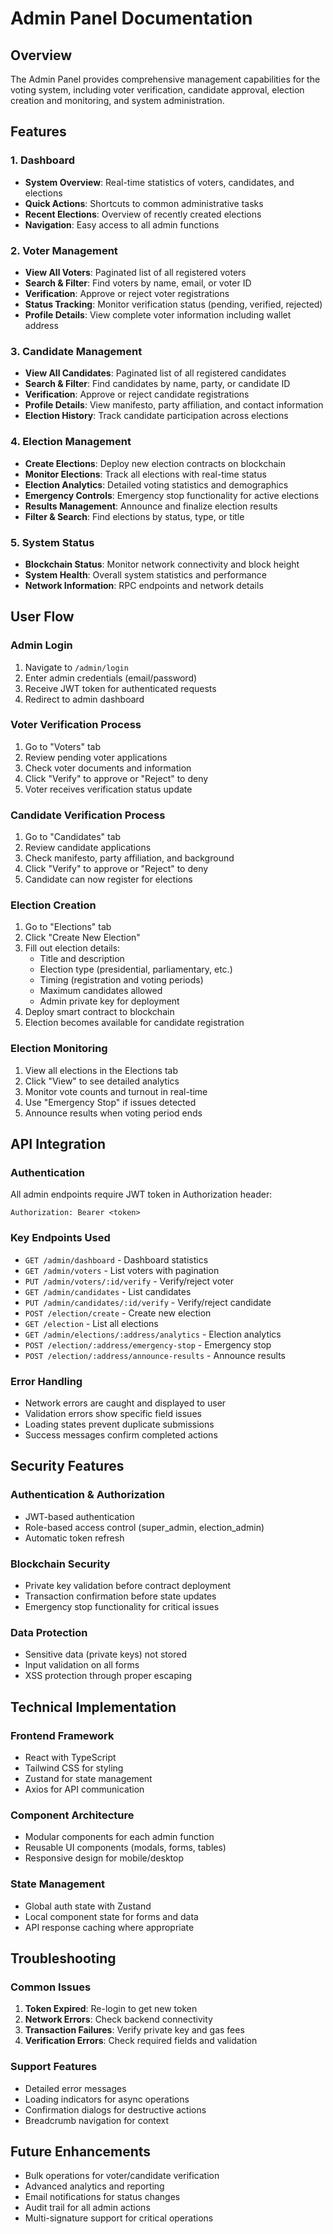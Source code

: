 # Admin Panel Documentation

## Overview
The Admin Panel provides comprehensive management capabilities for the voting system, including voter verification, candidate approval, election creation and monitoring, and system administration.

## Features

### 1. Dashboard
- **System Overview**: Real-time statistics of voters, candidates, and elections
- **Quick Actions**: Shortcuts to common administrative tasks
- **Recent Elections**: Overview of recently created elections
- **Navigation**: Easy access to all admin functions

### 2. Voter Management
- **View All Voters**: Paginated list of all registered voters
- **Search & Filter**: Find voters by name, email, or voter ID
- **Verification**: Approve or reject voter registrations
- **Status Tracking**: Monitor verification status (pending, verified, rejected)
- **Profile Details**: View complete voter information including wallet address

### 3. Candidate Management
- **View All Candidates**: Paginated list of all registered candidates
- **Search & Filter**: Find candidates by name, party, or candidate ID
- **Verification**: Approve or reject candidate registrations
- **Profile Details**: View manifesto, party affiliation, and contact information
- **Election History**: Track candidate participation across elections

### 4. Election Management
- **Create Elections**: Deploy new election contracts on blockchain
- **Monitor Elections**: Track all elections with real-time status
- **Election Analytics**: Detailed voting statistics and demographics
- **Emergency Controls**: Emergency stop functionality for active elections
- **Results Management**: Announce and finalize election results
- **Filter & Search**: Find elections by status, type, or title

### 5. System Status
- **Blockchain Status**: Monitor network connectivity and block height
- **System Health**: Overall system statistics and performance
- **Network Information**: RPC endpoints and network details

## User Flow

### Admin Login
1. Navigate to `/admin/login`
2. Enter admin credentials (email/password)
3. Receive JWT token for authenticated requests
4. Redirect to admin dashboard

### Voter Verification Process
1. Go to "Voters" tab
2. Review pending voter applications
3. Check voter documents and information
4. Click "Verify" to approve or "Reject" to deny
5. Voter receives verification status update

### Candidate Verification Process
1. Go to "Candidates" tab
2. Review candidate applications
3. Check manifesto, party affiliation, and background
4. Click "Verify" to approve or "Reject" to deny
5. Candidate can now register for elections

### Election Creation
1. Go to "Elections" tab
2. Click "Create New Election"
3. Fill out election details:
   - Title and description
   - Election type (presidential, parliamentary, etc.)
   - Timing (registration and voting periods)
   - Maximum candidates allowed
   - Admin private key for deployment
4. Deploy smart contract to blockchain
5. Election becomes available for candidate registration

### Election Monitoring
1. View all elections in the Elections tab
2. Click "View" to see detailed analytics
3. Monitor vote counts and turnout in real-time
4. Use "Emergency Stop" if issues detected
5. Announce results when voting period ends

## API Integration

### Authentication
All admin endpoints require JWT token in Authorization header:
```
Authorization: Bearer <token>
```

### Key Endpoints Used
- `GET /admin/dashboard` - Dashboard statistics
- `GET /admin/voters` - List voters with pagination
- `PUT /admin/voters/:id/verify` - Verify/reject voter
- `GET /admin/candidates` - List candidates
- `PUT /admin/candidates/:id/verify` - Verify/reject candidate
- `POST /election/create` - Create new election
- `GET /election` - List all elections
- `GET /admin/elections/:address/analytics` - Election analytics
- `POST /election/:address/emergency-stop` - Emergency stop
- `POST /election/:address/announce-results` - Announce results

### Error Handling
- Network errors are caught and displayed to user
- Validation errors show specific field issues
- Loading states prevent duplicate submissions
- Success messages confirm completed actions

## Security Features

### Authentication & Authorization
- JWT-based authentication
- Role-based access control (super_admin, election_admin)
- Automatic token refresh

### Blockchain Security
- Private key validation before contract deployment
- Transaction confirmation before state updates
- Emergency stop functionality for critical issues

### Data Protection
- Sensitive data (private keys) not stored
- Input validation on all forms
- XSS protection through proper escaping

## Technical Implementation

### Frontend Framework
- React with TypeScript
- Tailwind CSS for styling
- Zustand for state management
- Axios for API communication

### Component Architecture
- Modular components for each admin function
- Reusable UI components (modals, forms, tables)
- Responsive design for mobile/desktop

### State Management
- Global auth state with Zustand
- Local component state for forms and data
- API response caching where appropriate

## Troubleshooting

### Common Issues
1. **Token Expired**: Re-login to get new token
2. **Network Errors**: Check backend connectivity
3. **Transaction Failures**: Verify private key and gas fees
4. **Verification Errors**: Check required fields and validation

### Support Features
- Detailed error messages
- Loading indicators for async operations
- Confirmation dialogs for destructive actions
- Breadcrumb navigation for context

## Future Enhancements
- Bulk operations for voter/candidate verification
- Advanced analytics and reporting
- Email notifications for status changes
- Audit trail for all admin actions
- Multi-signature support for critical operations
